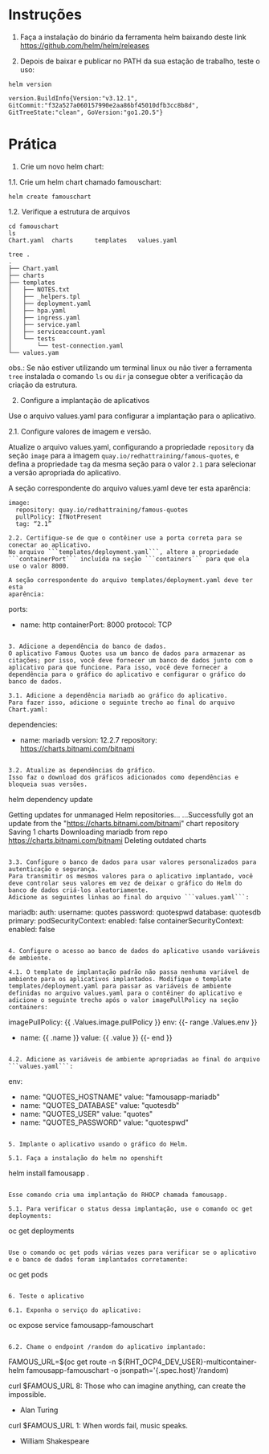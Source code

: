 # Instruções

1. Faça a instalação do binário da ferramenta helm baixando deste link
https://github.com/helm/helm/releases

2. Depois de baixar e publicar no PATH da sua estação de trabalho, teste o uso:
```
helm version

version.BuildInfo{Version:"v3.12.1", GitCommit:"f32a527a060157990e2aa86bf45010dfb3cc8b8d", GitTreeState:"clean", GoVersion:"go1.20.5"}
```

# Prática

1. Crie um novo helm chart:

1.1. Crie um helm chart chamado famouschart:
```
helm create famouschart
```

1.2. Verifique a estrutura de arquivos
```
cd famouschart
ls
Chart.yaml  charts      templates   values.yaml

tree .
.
├── Chart.yaml
├── charts
├── templates
│   ├── NOTES.txt
│   ├── _helpers.tpl
│   ├── deployment.yaml
│   ├── hpa.yaml
│   ├── ingress.yaml
│   ├── service.yaml
│   ├── serviceaccount.yaml
│   └── tests
│       └── test-connection.yaml
└── values.yam
```
obs.: Se não estiver utilizando um terminal linux ou não tiver a ferramenta ```tree``` instalada o comando ```ls``` ou ```dir``` ja consegue obter a verificação da criação da estrutura.

2. Configure a implantação de aplicativos

Use o arquivo values.yaml para configurar a implantação para o aplicativo.

2.1. Configure valores de imagem e versão.

Atualize o arquivo values.yaml, configurando a propriedade ```repository``` da seção ```image``` para a imagem ```quay.io/redhattraining/famous-quotes```, e defina a propriedade ```tag``` da mesma seção para o valor ```2.1``` para selecionar a versão apropriada do aplicativo.

A seção correspondente do arquivo values.yaml deve ter esta aparência:
```
image:
  repository: quay.io/redhattraining/famous-quotes
  pullPolicy: IfNotPresent
  tag: “2.1”

2.2. Certifique-se de que o contêiner use a porta correta para se conectar ao aplicativo.
No arquivo ```templates/deployment.yaml```, altere a propriedade ```containerPort``` incluída na seção ```containers``` para que ela use o valor 8000.

A seção correspondente do arquivo templates/deployment.yaml deve ter esta
aparência:

```
ports:
  - name: http
    containerPort: 8000
    protocol: TCP
```

3. Adicione a dependência do banco de dados.
O aplicativo Famous Quotes usa um banco de dados para armazenar as citações; por isso, você deve fornecer um banco de dados junto com o aplicativo para que funcione. Para isso, você deve fornecer a dependência para o gráfico do aplicativo e configurar o gráfico do banco de dados.

3.1. Adicione a dependência mariadb ao gráfico do aplicativo.
Para fazer isso, adicione o seguinte trecho ao final do arquivo Chart.yaml:
```
dependencies:
- name: mariadb
  version: 12.2.7
  repository: https://charts.bitnami.com/bitnami
```

3.2. Atualize as dependências do gráfico.
Isso faz o download dos gráficos adicionados como dependências e bloqueia suas versões.

```
helm dependency update

Getting updates for unmanaged Helm repositories...
...Successfully got an update from the "https://charts.bitnami.com/bitnami" chart repository
Saving 1 charts
Downloading mariadb from repo https://charts.bitnami.com/bitnami
Deleting outdated charts
```

3.3. Configure o banco de dados para usar valores personalizados para autenticação e segurança.
Para transmitir os mesmos valores para o aplicativo implantado, você deve controlar seus valores em vez de deixar o gráfico do Helm do banco de dados criá-los aleatoriamente.
Adicione as seguintes linhas ao final do arquivo ```values.yaml```:

```
mariadb:
  auth:
    username: quotes
    password: quotespwd
    database: quotesdb
  primary:
    podSecurityContext:
      enabled: false
    containerSecurityContext:
      enabled: false
```

4. Configure o acesso ao banco de dados do aplicativo usando variáveis de ambiente.

4.1. O template de implantação padrão não passa nenhuma variável de ambiente para os aplicativos implantados. Modifique o template templates/deployment.yaml para passar as variáveis de ambiente definidas no arquivo values.yaml para o contêiner do aplicativo e adicione o seguinte trecho após o valor imagePullPolicy na seção containers:

```
imagePullPolicy: {{ .Values.image.pullPolicy }}
env:
  {{- range .Values.env }}
- name: {{ .name }}
  value: {{ .value }}
  {{- end }}
```

4.2. Adicione as variáveis de ambiente apropriadas ao final do arquivo ```values.yaml```:
```
env:
  - name: "QUOTES_HOSTNAME"
    value: "famousapp-mariadb"
  - name: "QUOTES_DATABASE"
    value: "quotesdb"
  - name: "QUOTES_USER"
    value: "quotes"
  - name: "QUOTES_PASSWORD"
    value: "quotespwd"
```

5. Implante o aplicativo usando o gráfico do Helm.

5.1. Faça a instalação do helm no openshift

```
helm install famousapp .
```

Esse comando cria uma implantação do RHOCP chamada famousapp.

5.1. Para verificar o status dessa implantação, use o comando oc get deployments:

```
oc get deployments
```

Use o comando oc get pods várias vezes para verificar se o aplicativo e o banco de dados foram implantados corretamente:

```
oc get pods
```

6. Teste o aplicativo

6.1. Exponha o serviço do aplicativo:
```
oc expose service famousapp-famouschart
```

6.2. Chame o endpoint /random do aplicativo implantado:
```
FAMOUS_URL=$(oc get route -n ${RHT_OCP4_DEV_USER}-multicontainer-helm famousapp-famouschart -o jsonpath='{.spec.host}'/random)

curl $FAMOUS_URL
8: Those who can imagine anything, can create the impossible.
- Alan Turing

curl $FAMOUS_URL
1: When words fail, music speaks.
- William Shakespeare
```

